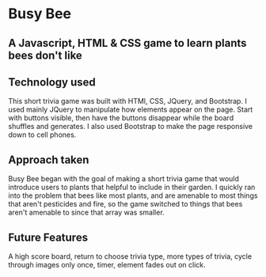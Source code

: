 <h1>Busy Bee</h1>
<h2>A Javascript, HTML & CSS game to learn plants bees don't like</h2>
 
<h2>Technology used</h2>
<p>This short trivia game was built with HTMl, CSS, JQuery, and Bootstrap. I used mainly JQuery to manipulate how elements appear on the page. Start with buttons visible, then have the buttons disappear while the board shuffles and generates. I also used Bootstrap to make the page responsive down to cell phones.</p>

<h2>Approach taken</h2>
<p>Busy Bee began with the goal of making a short trivia game that would introduce users to plants that helpful to include in their garden. I quickly ran into the problem that bees like most plants, and are amenable to most things that aren't pesticides and fire, so the game switched to things that bees aren't amenable to since that array was smaller.</p>

<h2>Future Features</h2>
<p>A high score board, return to choose trivia type, more types of trivia, cycle through images only once,  timer, element fades out on click.</p>

